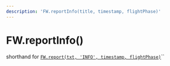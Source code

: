 ```yaml
---
description: 'FW.reportInfo(title, timestamp, flightPhase)'
---
```


# FW.reportInfo\(\)

shorthand for [`FW.report(txt, 'INFO', timestamp, flightPhase)`](fw.report.md)\`\`

